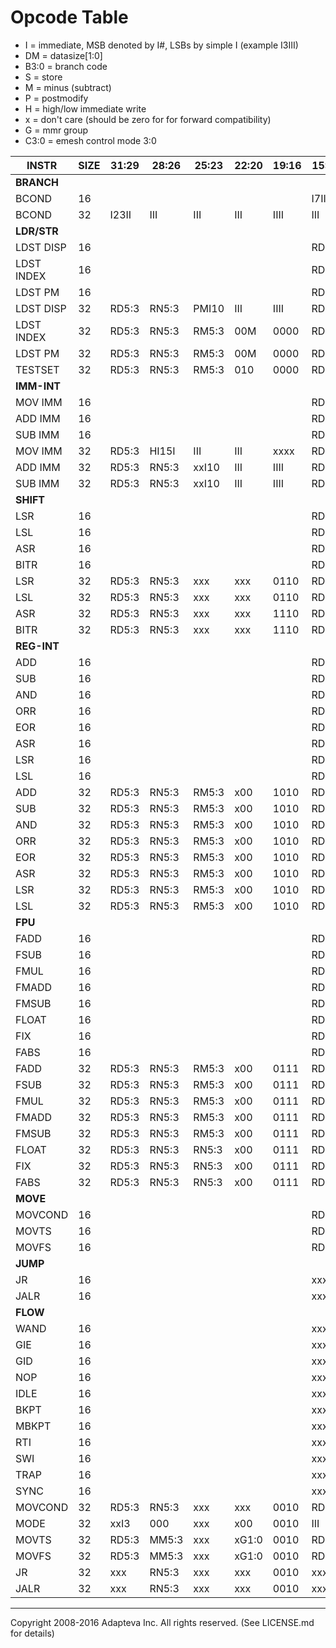 Opcode Table
============================================================================
* I = immediate, MSB denoted by I#, LSBs by simple I (example I3III)
* DM = datasize[1:0]
* B3:0 = branch code
* S = store
* M = minus (subtract)
* P = postmodify
* H = high/low immediate write
* x = don't care (should be zero for for forward compatibility)
* G = mmr group
* C3:0 = emesh control mode 3:0

| INSTR     |SIZE|31:29|28:26|25:23|22:20|19:16|15:13|12:10| 9:7  |6:4  |3:0 |
| ----------|----|-----|-----|-----|-----|-----|-----|-----|------|-----|----|
|**BRANCH** |    |     |     |     |     |     |     |     |      |     |    |
| BCOND     | 16 |     |     |     |     |     |I7II |III  |IIB3  |BBB  |0000|
| BCOND     | 32 |I23II|III  |III  |III  |IIII |III  |III  |IIB3  |BBB  |1000|
|**LDR/STR**|    |     |     |     |     |     |     |     |      |     |    |
| LDST DISP | 16 |     |     |     |     |     |RD2:0|RN2:0|I2II  |D1:0S|0100|
| LDST INDEX| 16 |     |     |     |     |     |RD2:0|RN2:0|RM2:0 |D1:0S|0001|
| LDST PM   | 16 |     |     |     |     |     |RD2:0|RN2:0|RM2:0 |D1:0S|0101|
| LDST DISP | 32 |RD5:3|RN5:3|PMI10|III  |IIII |RD2:0|RN2:0|III   |D1:0S|1100|
| LDST INDEX| 32 |RD5:3|RN5:3|RM5:3|00M  |0000 |RD2:0|RN2:0|RM2:0 |D1:0S|1001|
| LDST PM   | 32 |RD5:3|RN5:3|RM5:3|00M  |0000 |RD2:0|RN2:0|RM2:0 |D1:0S|1101|
| TESTSET   | 32 |RD5:3|RN5:3|RM5:3|010  |0000 |RD2:0|RN2:0|RM2:0 |100  |1001|
|**IMM-INT**|    |     |     |     |     |     |     |     |      |     |    |
| MOV IMM   | 16 |     |     |     |     |     |RD2:0|I7II |III   |  II0|0011|
| ADD IMM   | 16 |     |     |     |     |     |RD2:0|RN2:0|I2:0  |  001|0011|
| SUB IMM   | 16 |     |     |     |     |     |RD2:0|RN2:0|I2:0  |  011|0011|
| MOV IMM   | 32 |RD5:3|HI15I|III  |III  |xxxx |RD2:0|III  |III   |  II0|1011|
| ADD IMM   | 32 |RD5:3|RN5:3|xxI10|III  |IIII |RD2:0|RN2:0|III   |  001|1011|
| SUB IMM   | 32 |RD5:3|RN5:3|xxI10|III  |IIII |RD2:0|RN2:0|III   |  011|1011|
|**SHIFT**  |    |     |     |     |     |     |     |     |      |     |    |
| LSR       | 16 |     |     |     |     |     |RD2:0|RN2:0|S4:S2 |S1:00|0110|
| LSL       | 16 |     |     |     |     |     |RD2:0|RN2:0|S4:S2 |S1:01|0110|
| ASR       | 16 |     |     |     |     |     |RD2:0|RN2:0|S4:S2 |S1:00|1110|
| BITR      | 16 |     |     |     |     |     |RD2:0|RN2:0|000   |  001|1110|
| LSR       | 32 |RD5:3|RN5:3|xxx  |xxx  |0110 |RD2:0|RN2:0|S4:S2 |S1:00|1111|
| LSL       | 32 |RD5:3|RN5:3|xxx  |xxx  |0110 |RD2:0|RN2:0|S4:S2 |S1:01|1111|
| ASR       | 32 |RD5:3|RN5:3|xxx  |xxx  |1110 |RD2:0|RN2:0|S4:S2 |S1:00|1111|
| BITR      | 32 |RD5:3|RN5:3|xxx  |xxx  |1110 |RD2:0|RN2:0|000   |  001|1111|
|**REG-INT**|    |     |     |     |     |     |     |     |      |     |    |
| ADD       | 16 |     |     |     |     |     |RD2:0|RN2:0|RM2:0 |001  |1010|
| SUB       | 16 |     |     |     |     |     |RD2:0|RN2:0|RM2:0 |011  |1010|
| AND       | 16 |     |     |     |     |     |RD2:0|RN2:0|RM2:0 |101  |1010|
| ORR       | 16 |     |     |     |     |     |RD2:0|RN2:0|RM2:0 |111  |1010|
| EOR       | 16 |     |     |     |     |     |RD2:0|RN2:0|RM2:0 |000  |1010|
| ASR       | 16 |     |     |     |     |     |RD2:0|RN2:0|RM2:0 |110  |1010|
| LSR       | 16 |     |     |     |     |     |RD2:0|RN2:0|RM2:0 |100  |1010|
| LSL       | 16 |     |     |     |     |     |RD2:0|RN2:0|RM2:0 |010  |1010|
| ADD       | 32 |RD5:3|RN5:3|RM5:3|x00  | 1010|RD2:0|RN2:0|RM2:0 |001  |1111|
| SUB       | 32 |RD5:3|RN5:3|RM5:3|x00  | 1010|RD2:0|RN2:0|RM2:0 |011  |1111|
| AND       | 32 |RD5:3|RN5:3|RM5:3|x00  | 1010|RD2:0|RN2:0|RM2:0 |101  |1111|
| ORR       | 32 |RD5:3|RN5:3|RM5:3|x00  | 1010|RD2:0|RN2:0|RM2:0 |111  |1111|
| EOR       | 32 |RD5:3|RN5:3|RM5:3|x00  | 1010|RD2:0|RN2:0|RM2:0 |000  |1111|
| ASR       | 32 |RD5:3|RN5:3|RM5:3|x00  | 1010|RD2:0|RN2:0|RM2:0 |110  |1111|
| LSR       | 32 |RD5:3|RN5:3|RM5:3|x00  | 1010|RD2:0|RN2:0|RM2:0 |100  |1111|
| LSL       | 32 |RD5:3|RN5:3|RM5:3|x00  | 1010|RD2:0|RN2:0|RM2:0 |010  |1111| 
|**FPU**    |    |     |     |     |     |     |     |     |      |     |    |
| FADD      | 16 |     |     |     |     |     |RD2:0|RN2:0|RM2:0 |000  |0111|
| FSUB      | 16 |     |     |     |     |     |RD2:0|RN2:0|RM2:0 |001  |0111|
| FMUL      | 16 |     |     |     |     |     |RD2:0|RN2:0|RM2:0 |010  |0111|
| FMADD     | 16 |     |     |     |     |     |RD2:0|RN2:0|RM2:0 |011  |0111|
| FMSUB     | 16 |     |     |     |     |     |RD2:0|RN2:0|RM2:0 |100  |0111|
| FLOAT     | 16 |     |     |     |     |     |RD2:0|RN2:0|RM2:0 |101  |0111|
| FIX       | 16 |     |     |     |     |     |RD2:0|RN2:0|RM2:0 |110  |0111|
| FABS      | 16 |     |     |     |     |     |RD2:0|RN2:0|RM2:0 |111  |0111|
| FADD      | 32 |RD5:3|RN5:3|RM5:3|x00  | 0111|RD2:0|RN2:0|RM2:0 |000  |1111|
| FSUB      | 32 |RD5:3|RN5:3|RM5:3|x00  | 0111|RD2:0|RN2:0|RM2:0 |001  |1111|
| FMUL      | 32 |RD5:3|RN5:3|RM5:3|x00  | 0111|RD2:0|RN2:0|RM2:0 |010  |1111|
| FMADD     | 32 |RD5:3|RN5:3|RM5:3|x00  | 0111|RD2:0|RN2:0|RM2:0 |011  |1111|
| FMSUB     | 32 |RD5:3|RN5:3|RM5:3|x00  | 0111|RD2:0|RN2:0|RM2:0 |100  |1111|
| FLOAT     | 32 |RD5:3|RN5:3|RN5:3|x00  | 0111|RD2:0|RN2:0|RN2:0 |101  |1111|
| FIX       | 32 |RD5:3|RN5:3|RN5:3|x00  | 0111|RD2:0|RN2:0|RN2:0 |110  |1111|
| FABS      | 32 |RD5:3|RN5:3|RN5:3|x00  | 0111|RD2:0|RN2:0|RN2:0 |111  |1111|
|**MOVE**   |    |     |     |     |     |     |     |     |      |     |    |
| MOVCOND   | 16 |     |     |     |     |     |RD2:0|RN2:0|x0B3  |BBB  |0010|
| MOVTS     | 16 |     |     |     |     |     |RD2:0|MM2:0|x10   |000  |0010|
| MOVFS     | 16 |     |     |     |     |     |RD2:0|MM2:0|x10   |001  |0010|
|**JUMP**   |    |     |     |     |     |     |     |     |      |     |    |
| JR        | 16 |     |     |     |     |     |xxx  |RN2:0|x10   |100  |0010|
| JALR      | 16 |     |     |     |     |     |xxx  |RN2:0|x10   |101  |0010
|**FLOW**   |    |     |     |     |     |     |     |     |      |     |    |
| WAND      | 16 |     |     |     |     |     |xxx  |xxx  |x11   |000  |0010|
| GIE       | 16 |     |     |     |     |     |xxx  |xxx  |011   |001  |0010|
| GID       | 16 |     |     |     |     |     |xxx  |xxx  |111   |001  |0010|
| NOP       | 16 |     |     |     |     |     |xxx  |xxx  |011   |001  |0010|
| IDLE      | 16 |     |     |     |     |     |xxx  |xxx  |011   |011  |0010|
| BKPT      | 16 |     |     |     |     |     |xxx  |xxx  |011   |100  |0010|
| MBKPT     | 16 |     |     |     |     |     |xxx  |xxx  |111   |100  |0010|
| RTI       | 16 |     |     |     |     |     |xxx  |xxx  |011   |101  |0010|
| SWI       | 16 |     |     |     |     |     |xxx  |xxx  |011   |110  |0010|
| TRAP      | 16 |     |     |     |     |     |xxx  |xxx  |111   |110  |0010|
| SYNC      | 16 |     |     |     |     |     |xxx  |xxx  |011   |111  |0010|
| MOVCOND   | 32 |RD5:3|RN5:3|xxx  | xxx |0010 |RD2:0|RN2:0|x0B3  |BBB  |1111|
| MODE      | 32 |xxI3 |000  |xxx  | x00 |0010 |III  |000  |110   |000  |1111|
| MOVTS     | 32 |RD5:3|MM5:3|xxx  |xG1:0|0010 |RD2:0|MM2:0|x10   |000  |1111|
| MOVFS     | 32 |RD5:3|MM5:3|xxx  |xG1:0|0010 |RD2:0|MM2:0|x10   |001  |1111|
| JR        | 32 |xxx  |RN5:3|xxx  | xxx |0010 |xxx  |RN2:0|x10   |100  |1111|
| JALR      | 32 |xxx  |RN5:3|xxx  | xxx |0010 |xxx  |RN2:0|x10   |101  |1111|

----
Copyright 2008-2016 Adapteva Inc. All rights reserved.
(See LICENSE.md for details)


